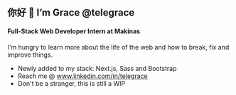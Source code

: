 ## 你好  :wave: I’m Grace @telegrace
#### Full-Stack Web Developer Intern at Makinas 

I'm hungry to learn more about the life of the web and how to break, fix and improve things.

* Newly added to my stack: Next.js, Sass and Bootstrap 
* Reach me @ www.linkedin.com/in/telegrace 
* Don't be a stranger, this is still a WIP 

<!---
telegrace/telegrace is a ✨ special ✨ repository because its `README.md` (this file) appears on your GitHub profile.
You can click the Preview link to take a look at your changes.
--->
